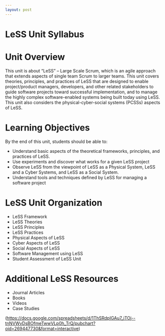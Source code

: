 ```yaml
---
layout: post
---
```


LeSS Unit Syllabus
=================

# Unit Overview

This unit is about “LeSS” – Large Scale Scrum, which is an agile approach that extends aspects of single team Scrum to larger teams.  This unit covers theories, principles, and practices of LeSS that are designed to enable project/product managers, developers, and other related stakeholders to guide software projects toward successful implementation, and to manage the highly complex software-enabled systems being built today using LeSS. This unit also considers the physical-cyber-social systems (PCSSs) aspects of LeSS.

# Learning Objectives
By the end of this unit, students should be able to:

- Understand basic aspects of the theoretical frameworks, principles, and practices of LeSS.
- Use experiments and discover what works for a given LeSS project
- Observe LeSS from the viewpoint of LeSS as a Physical System, LeSS and a Cyber Systems, and LeSS as a Social System. 
- Understand tools and techniques defined by LeSS for managing a software project

# LeSS Unit Organization

- LeSS Framework
- LeSS Theories
- LeSS Principles
- LeSS Practices
- Physical Aspects of LeSS 
- Cyber Aspects of LeSS 
- Social Aspects of LeSS
- Software Management using LeSS
- Student Assessment of LeSS Unit


# Additional LeSS Resources

- Journal Articles
- Books
- Videos
- Case Studies

(https://docs.google.com/spreadsheets/d/1ThSRdpIGAu7_iTOj--tnNVWvDsBOfmeTwwVLp0h_TrQ/pubchart?oid=269447730&format=interactive)
